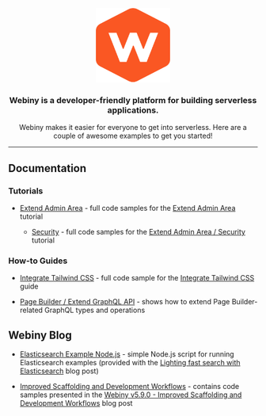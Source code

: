 <div align="center">
    <img src="./webiny-readme-resources/webiny.png" width="150" height="150" />
    <h3>Webiny is a developer-friendly platform for building serverless applications.</h3>
    <p>Webiny makes it easier for everyone to get into serverless. Here are a couple of awesome examples to get you started!</p>
</div>

---

## Documentation

### Tutorials

- [Extend Admin Area](https://github.com/webiny/webiny-examples/tree/master/extend-admin-area) - full code samples for the [Extend Admin Area](https://www.webiny.com/docs/tutorials/extend-admin-area/introduction) tutorial

    - [Security](https://github.com/webiny/webiny-examples/tree/master/extend-admin-area-security) - full code samples for the [Extend Admin Area / Security](https://www.webiny.com/docs/tutorials/extend-admin-area/security/introduction) tutorial

### How-to Guides
- [Integrate Tailwind CSS](https://github.com/webiny/webiny-examples/tree/master/integrate-tailwind-css) - full code sample for the [Integrate Tailwind CSS](https://www.webiny.com/docs/how-to-guides/integrate-tailwindcss/) guide

- [Page Builder / Extend GraphQL API](page-builder/extend-graphql-api) - shows how to extend Page Builder-related GraphQL types and operations

## Webiny Blog

- [Elasticsearch Example Node.js](https://github.com/webiny/webiny-examples/tree/master/elasticsearch-example-nodejs) - simple Node.js script for running Elasticsearch examples (provided with the [Lighting fast search with Elasticsearch](https://www.webiny.com/blog/lighting-fast-search-with-elasticsearch) blog post)
  
- [Improved Scaffolding and Development Workflows](https://github.com/webiny/webiny-examples/tree/master/blog/webiny-v5.9.0-improved-scaffolds-and-development/) - contains code samples presented in the [Webiny v5.9.0 - Improved Scaffolding and Development Workflows](https://www.webiny.com/blog/webiny-v5.9.0-improved-scaffolds-and-development) blog post

<!-- OLD (v4) LINKS BELOW --> 
<!--  
- [Webiny Starter E-commerce with Next.js + Stripe](http://docs.webiny.com/docs/guides/headless-cms/)\
   `Headless CMS` `Stripe` `Webiny`

### Using Webiny's Headless CMS with:

- [Gatsby](https://github.com/webiny/webiny-examples/blob/master/headlesscms-gatsby) - [Personal blog using Webiny's Headless CMS & Gatsby](https://docs.webiny.com/docs/guides/headless-gatsby-tutorial)\
   `Headless` `CMS` `Gatsby`
- [Next.js](https://github.com/webiny/webiny-examples/blob/master/headlesscms-nextjs) - [Personal blog using Webiny's Headless CMS & NextJs](https://docs.webiny.com/docs/guides/headless-nextjs-tutorial)\
   `Headless` `CMS` `NextJs`
- [Vue.js](https://github.com/webiny/webiny-examples/blob/master/headlesscms-vuejs) - [Simple web app using Webiny Headless CMS & VueJs](https://docs.webiny.com/docs/guides/headless-vuejs-tutorial)\
   `Headless` `CMS` `VueJs`
- [React](https://github.com/webiny/webiny-examples/blob/master/headlesscms-react) - [Creating an e-library with Headless CMS + React](https://docs.webiny.com/docs/guides/headless-react-tutorial)\
   `Headless` `CMS` `React`
- [React Native](https://github.com/webiny/webiny-examples/blob/master/headlesscms-react-native) - [Creating a React Native app with Headless CMS](https://docs.webiny.com/docs/guides/headless-react-native-tutorial)\
   `Headless` `CMS` `React Native`
- [Angular](https://github.com/webiny/webiny-examples/blob/master/headlesscms-angular) - [Simple web app using Webiny Headless CMS & Angular](https://docs.webiny.com/docs/guides/headless-angular-tutorial)\
   `Headless` `CMS` `Angular`

### Creating Custom Page Elements

- [iFrame Page Element](https://github.com/webiny/webiny-examples/blob/master/iframe-page-element) - [Creating Custom Page Elements (iframe)](https://docs.webiny.com/docs/guides/creating-iframe-element-plugin)\
   `Page Builder App` `Custom Elements`

Creating Custom Theme

- [Custom Theme Package](https://github.com/webiny/webiny-examples/blob/master/custom-theme) - this example shows how to setup a custom theme package and use it in `admin` and `site` apps.

Use Page Builder in a custom app

- [Render pages in a custom app](https://github.com/webiny/webiny-examples/blob/master/cra-page-builder) - this example shows how to setup a custom app with content from Page Builder and Form Builder.

Use Form Builder in a custom app

- [Render forms in a custom app](https://github.com/webiny/webiny-examples/blob/master/cra-form-builder) - this example shows how to render a form created with the Form Builder app, in a simple Create React App project.

How to Create Github Contributors Plugin for Gatsby

- [Gatsby plugin github contributors](https://github.com/webiny/webiny-examples/tree/master/gatsby-plugin-github-contributors) - A simple plugin that will source all contributors to a Github repo.
- [Gatsby example site](https://github.com/webiny/webiny-examples/tree/master/gatsby-github-plugin-example-site) - A Gatsby example site.

-->
